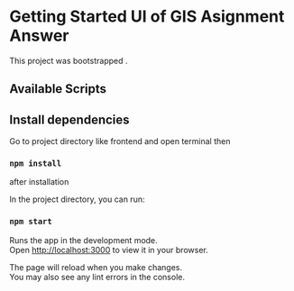 # Getting Started UI of GIS Asignment Answer

This project was bootstrapped .

## Available Scripts

## Install dependencies
Go to project directory like frontend and open terminal then

### `npm install`

after installation 

In the project directory, you can run:

### `npm start`

Runs the app in the development mode.\
Open [http://localhost:3000](http://localhost:3000) to view it in your browser.

The page will reload when you make changes.\
You may also see any lint errors in the console.
